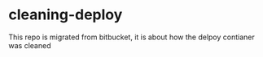 # cleaning-deploy
This repo is migrated from bitbucket, it is about how the delpoy contianer was cleaned
